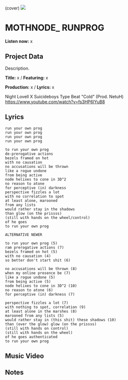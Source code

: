 (cover) ![](57175019_319474918741616_8502199518755923887_n.jpg)

# MOTHNODE_ RUNPROG

**Listen now:** x

## Project Data

Description.


**Title:** x / **Featuring:** x

**Production:** x / **Lyrics:** x

Night Lovell X Suicideboys Type Beat "Cold" (Prod. NetuH)
https://www.youtube.com/watch?v=fs3HP6IYuB8

## Lyrics

```
run your own prog
run your own prog
run your own prog
run your own prog

to run your own prog
de-prerogative actions
bezels framed on hot
with no causation
no accusations will be thrown
like a rogue undone
from being active
node helixes to cone in 3D^2
no reason to atone
for perceptive (in) darkness
perspective fizzles a lot
with no correlation to spot
at least alone, marooned
from any lists
would rather stay in the shadows
than glow (on the prissss)
(still with hands on the wheel/control)
of he goes
to run your own prog

ALTERNATIVE NEWER

to run your own prog (5)
ram prerogative actions (7)
bezels framed on hot (5)
with no causation (4)
so better don't start shit (6)

no accusations will be thrown (8)
when my online presence be (7)
like a rogue undone (5)
from being active (5)
node helixes to cone in 3D^2 (10)
no reason to atone (6)
for perceptive (in) darkness (7)

perspective fizzles a lot (7)
with nothing to spot, correlation (9)
at least alone in the marshes (8)
marooned from any lists (5)
would rather stay in (this shit) these shadows (10)
than (over the glow) glow (on the prissss)
(still with hands on control)
(still with hands on the wheel)
of he goes authenticated
to run your own prog

```

## Music Video


## Notes
